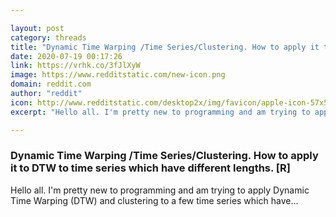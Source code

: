 ```yaml
---

layout: post
category: threads
title: "Dynamic Time Warping /Time Series/Clustering. How to apply it to DTW to time series which have different lengths. [R]"
date: 2020-07-19 00:17:26
link: https://vrhk.co/3fJlXyW
image: https://www.redditstatic.com/new-icon.png
domain: reddit.com
author: "reddit"
icon: http://www.redditstatic.com/desktop2x/img/favicon/apple-icon-57x57.png
excerpt: "Hello all. I'm pretty new to programming and am trying to apply Dynamic Time Warping (DTW) and clustering to a few time series which have..."

---
```


### Dynamic Time Warping /Time Series/Clustering. How to apply it to DTW to time series which have different lengths. [R]

Hello all. I'm pretty new to programming and am trying to apply Dynamic Time Warping (DTW) and clustering to a few time series which have...